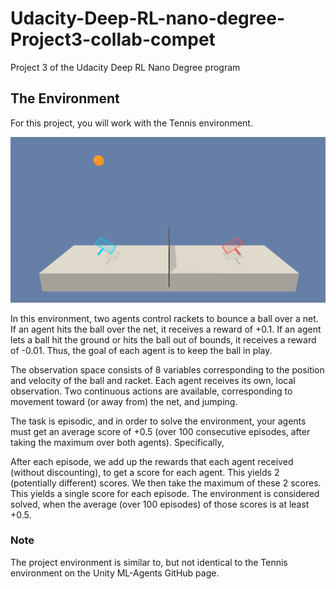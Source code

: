 # Udacity-Deep-RL-nano-degree-Project3-collab-compet
Project 3 of the Udacity Deep RL Nano Degree program

## The Environment
For this project, you will work with the Tennis environment.

![Unity ML-Agents Tennis Environment](images/tennis.png "Unity ML-Agents Tennis Environment")

In this environment, two agents control rackets to bounce a ball over a net. If an agent hits the ball over the net, it receives a reward of +0.1. If an agent lets a ball hit the ground or hits the ball out of bounds, it receives a reward of -0.01. Thus, the goal of each agent is to keep the ball in play.

The observation space consists of 8 variables corresponding to the position and velocity of the ball and racket. Each agent receives its own, local observation. Two continuous actions are available, corresponding to movement toward (or away from) the net, and jumping.

The task is episodic, and in order to solve the environment, your agents must get an average score of +0.5 (over 100 consecutive episodes, after taking the maximum over both agents). Specifically,

After each episode, we add up the rewards that each agent received (without discounting), to get a score for each agent. This yields 2 (potentially different) scores. We then take the maximum of these 2 scores.
This yields a single score for each episode.
The environment is considered solved, when the average (over 100 episodes) of those scores is at least +0.5.

### Note
The project environment is similar to, but not identical to the Tennis environment on the Unity ML-Agents GitHub page.
